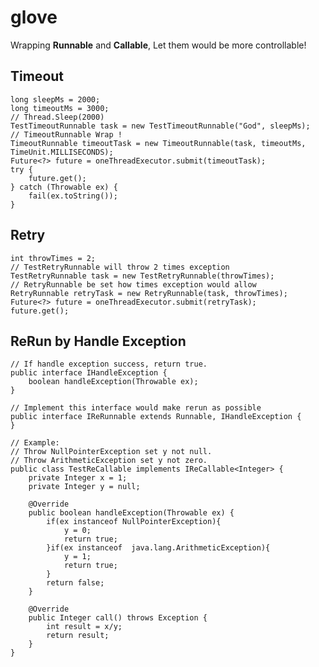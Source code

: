 # glove

Wrapping **Runnable** and **Callable**, Let them would be more controllable!

## Timeout

	long sleepMs = 2000;
	long timeoutMs = 3000;
	// Thread.Sleep(2000)
	TestTimeoutRunnable task = new TestTimeoutRunnable("God", sleepMs);
	// TimeoutRunnable Wrap ! 
	TimeoutRunnable timeoutTask = new TimeoutRunnable(task, timeoutMs, TimeUnit.MILLISECONDS);
	Future<?> future = oneThreadExecutor.submit(timeoutTask);
	try {
		future.get();
	} catch (Throwable ex) {
		fail(ex.toString());
	}

## Retry

	int throwTimes = 2;
	// TestRetryRunnable will throw 2 times exception
	TestRetryRunnable task = new TestRetryRunnable(throwTimes);
	// RetryRunnable be set how times exception would allow
	RetryRunnable retryTask = new RetryRunnable(task, throwTimes);
	Future<?> future = oneThreadExecutor.submit(retryTask);
	future.get();

## ReRun by Handle Exception

	// If handle exception success, return true.
	public interface IHandleException {
		boolean handleException(Throwable ex);
	}

	// Implement this interface would make rerun as possible
	public interface IReRunnable extends Runnable, IHandleException {
	}
	
	// Example:
	// Throw NullPointerException set y not null.
	// Throw ArithmeticException set y not zero.
	public class TestReCallable implements IReCallable<Integer> {
		private Integer x = 1;
		private Integer y = null;
	
		@Override
		public boolean handleException(Throwable ex) {
			if(ex instanceof NullPointerException){
				y = 0;
				return true;
			}if(ex instanceof  java.lang.ArithmeticException){
				y = 1;
				return true;
			}
			return false;
		}
	
		@Override
		public Integer call() throws Exception {
			int result = x/y;
			return result;
		}
	}